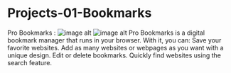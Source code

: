 # Projects-01-Bookmarks
Pro Bookmarks :
![image alt](https://github.com/muhammadenamulhasan/Projects-01-Bookmarks-/blob/ec7acc61f155c71903e07460cd8e34cbd0466043/Screenshots/PB-01.png)
![image alt](https://github.com/muhammadenamulhasan/Projects-01-Bookmarks-/blob/ec7acc61f155c71903e07460cd8e34cbd0466043/Screenshots/PB-02.png)
Pro Bookmarks is a digital bookmark manager that runs in your browser.
With it, you can:
    Save your favorite websites.
    Add as many websites or webpages as you want with a unique design.
    Edit or delete bookmarks.
    Quickly find websites using the search feature.
